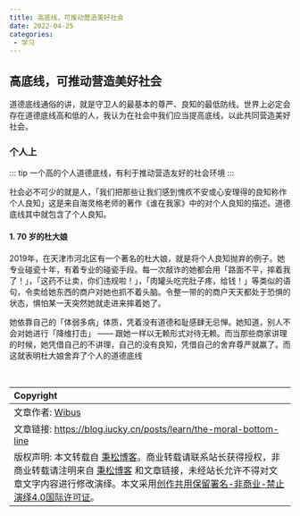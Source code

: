 ```yaml
---
title: 高底线，可推动营造美好社会
date: 2022-04-25
categories:
 - 学习
---
```


## 高底线，可推动营造美好社会

道德底线通俗的讲，就是守卫人的最基本的尊严、良知的最低防线。世界上必定会存在道德底线高和低的人，我认为在社会中我们应当提高底线，以此共同营造美好社会。

### 个人上

::: tip
一个高的个人道德底线，有利于推动营造友好的社会环境
:::

社会必不可少的就是人，「我们把那些让我们感到愧疚不安或心安理得的良知称作个人良知」这是来自海灵格老师的著作《谁在我家》中的对个人良知的描述。道德底线其中就包含了个人良知。

#### 1. 70 岁的杜大娘

2019年，在天津市河北区有一个著名的杜大娘，就是将个人良知抛弃的例子。她专业碰瓷十年，有着专业的碰瓷手段。每一次敲诈的她都会用「路面不平，摔着我了！」，「这药不让卖，你们违规啦！」，「肉罐头吃完肚子疼，给钱！」等类似的语句，令卖给她东西的商户对她也抓不着头脑。令整一带的的商户天天都处于恐惧的状态，惧怕某一天突然她就走进来摔着她了。

她依靠自己的「体弱多病」体质，凭着没有道德和耻感肆无忌惮。她知道，别人不会对她进行「降维打击」 —— 跟她一样以无赖形式对待无赖。而当那些商家讲理的时候，她凭借自己的不讲理，自己的没有良知，凭借自己的舍弃尊严就赢了。而这就表明杜大娘舍弃了个人的道德底线

<br>

| Copyright |
| :-----|
| 文章作者: <a href="mailto:undefined">Wibus</a> |
| 文章链接: <a href="https://blog.iucky.cn/posts/learn/the-moral-bottom-line" target="_blank">https://blog.iucky.cn/posts/learn/the-moral-bottom-line</a> |
| 版权声明: 本文转载自 <a href="https://blog.iucky.cn" target="_blank">秉松博客</a>。商业转载请联系站长获得授权，非商业转载请注明来自 <a href="https://blog.iucky.cn" target="_blank">秉松博客</a> 和文章链接，未经站长允许不得对文章文字内容进行修改演绎。本文采用<a href="https://creativecommons.org/licenses/by-nc-nd/4.0/" target="_blank">创作共用保留署名-非商业-禁止演绎4.0国际许可证</a>。 |
